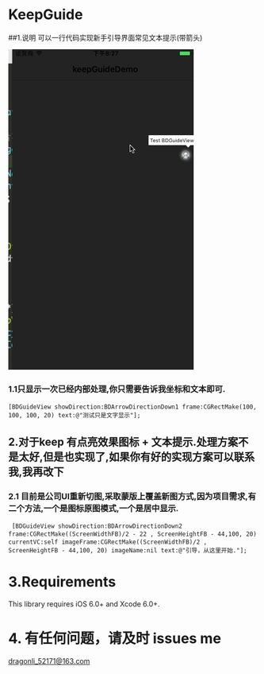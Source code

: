 #  KeepGuide   


##1.说明 可以一行代码实现新手引导界面常见文本提示(带箭头)

![示意图](1.gif)

### 1.1只显示一次已经内部处理,你只需要告诉我坐标和文本即可.

```
[BDGuideView showDirection:BDArrowDirectionDown1 frame:CGRectMake(100, 100, 100, 20) text:@"测试只是文字显示"];

```
## 2.对于keep 有点亮效果图标 + 文本提示.处理方案不是太好,但是也实现了,如果你有好的实现方案可以联系我,我再改下

### 2.1 目前是公司UI重新切图,采取蒙版上覆盖新图方式,因为项目需求,有二个方法,一个是图标原图模式,一个是居中显示.

```
 [BDGuideView showDirection:BDArrowDirectionDown2 frame:CGRectMake((ScreenWidthFB)/2 - 22 , ScreenHeightFB - 44,100, 20) currentVC:self imageFrame:CGRectMake((ScreenWidthFB)/2 , ScreenHeightFB - 44,100, 20) imageName:nil text:@"引导，从这里开始."];

```


# 3.Requirements

This library requires iOS 6.0+ and Xcode 6.0+.

# 4. 有任何问题，请及时 issues me

<dragonli_52171@163.com>
